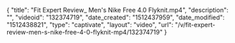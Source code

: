 {
    "title": "Fit Expert Review_ Men's Nike Free 4.0 Flyknit.mp4",
    "description": "",
    "videoid": "132374719",
    "date_created": "1512437959",
    "date_modified": "1512438821",
    "type": "captivate",
    "layout": "video",
    "url": "\/v\/fit-expert-review-men-s-nike-free-4-0-flyknit-mp4\/132374719"
}